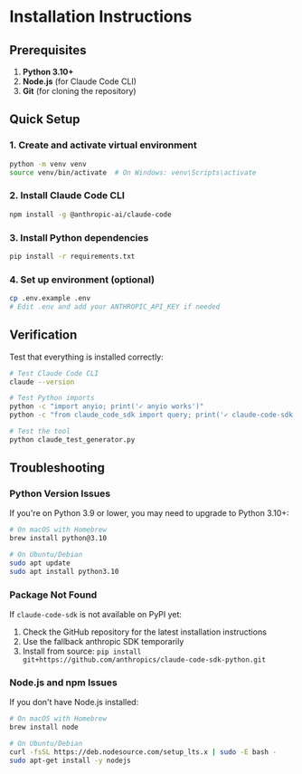 # Installation Instructions

## Prerequisites

1. **Python 3.10+** 
2. **Node.js** (for Claude Code CLI)
3. **Git** (for cloning the repository)

## Quick Setup

### 1. Create and activate virtual environment

```bash
python -m venv venv
source venv/bin/activate  # On Windows: venv\Scripts\activate
```

### 2. Install Claude Code CLI

```bash
npm install -g @anthropic-ai/claude-code
```

### 3. Install Python dependencies

```bash
pip install -r requirements.txt
```

### 4. Set up environment (optional)

```bash
cp .env.example .env
# Edit .env and add your ANTHROPIC_API_KEY if needed
```

## Verification

Test that everything is installed correctly:

```bash
# Test Claude Code CLI
claude --version

# Test Python imports
python -c "import anyio; print('✓ anyio works')"
python -c "from claude_code_sdk import query; print('✓ claude-code-sdk works')"

# Test the tool
python claude_test_generator.py
```

## Troubleshooting

### Python Version Issues
If you're on Python 3.9 or lower, you may need to upgrade to Python 3.10+:

```bash
# On macOS with Homebrew
brew install python@3.10

# On Ubuntu/Debian
sudo apt update
sudo apt install python3.10
```

### Package Not Found
If `claude-code-sdk` is not available on PyPI yet:

1. Check the GitHub repository for the latest installation instructions
2. Use the fallback anthropic SDK temporarily
3. Install from source: `pip install git+https://github.com/anthropics/claude-code-sdk-python.git`

### Node.js and npm Issues
If you don't have Node.js installed:

```bash
# On macOS with Homebrew
brew install node

# On Ubuntu/Debian
curl -fsSL https://deb.nodesource.com/setup_lts.x | sudo -E bash -
sudo apt-get install -y nodejs
```